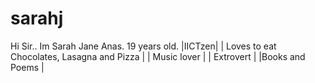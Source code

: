 # sarahj

Hi Sir.. Im Sarah Jane Anas. 19 years old.
|IICTzen|
| Loves to eat Chocolates, Lasagna and Pizza |
| Music lover | | Extrovert | |Books and Poems |

